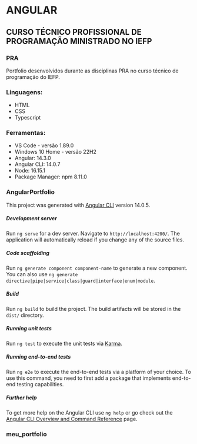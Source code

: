 # ANGULAR

## CURSO TÉCNICO PROFISSIONAL DE PROGRAMAÇÃO MINISTRADO NO IEFP

### PRA

Portfolio desenvolvidos durante as disciplinas PRA no curso técnico de programação do IEFP.

### Linguagens:

* HTML
* CSS
* Typescript


### Ferramentas:

* VS Code - versão 1.89.0
* Windows 10 Home - versão 22H2
* Angular: 14.3.0
* Angular CLI: 14.0.7
* Node: 16.15.1
* Package Manager: npm 8.11.0



### AngularPortfolio

This project was generated with [Angular CLI](https://github.com/angular/angular-cli) version 14.0.5.

##### Development server

Run `ng serve` for a dev server. Navigate to `http://localhost:4200/`. The application will automatically reload if you change any of the source files.

##### Code scaffolding

Run `ng generate component component-name` to generate a new component. You can also use `ng generate directive|pipe|service|class|guard|interface|enum|module`.

##### Build

Run `ng build` to build the project. The build artifacts will be stored in the `dist/` directory.

##### Running unit tests

Run `ng test` to execute the unit tests via [Karma](https://karma-runner.github.io).

##### Running end-to-end tests

Run `ng e2e` to execute the end-to-end tests via a platform of your choice. To use this command, you need to first add a package that implements end-to-end testing capabilities.

##### Further help

To get more help on the Angular CLI use `ng help` or go check out the [Angular CLI Overview and Command Reference](https://angular.io/cli) page.
### meu_portfolio
